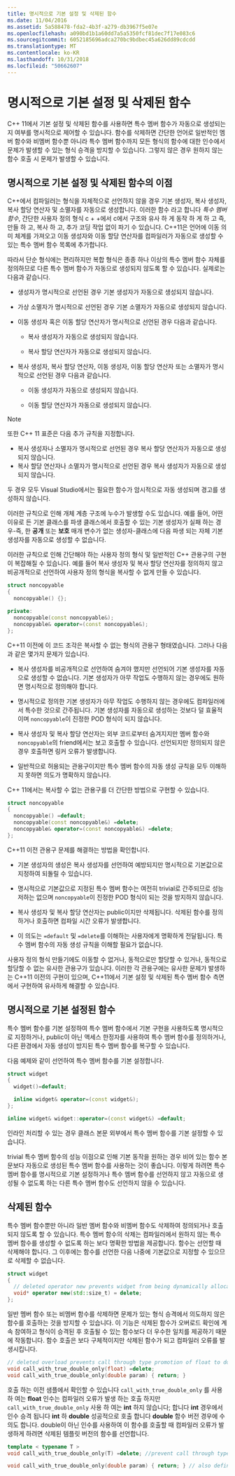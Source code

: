 ```yaml
---
title: 명시적으로 기본 설정 및 삭제된 함수
ms.date: 11/04/2016
ms.assetid: 5a588478-fda2-4b3f-a279-db3967f5e07e
ms.openlocfilehash: a090bd1b1a60dd7a5a5350fcf81dec7f17e083c6
ms.sourcegitcommit: 6052185696adca270bc9bdbec45a626dd89cdcdd
ms.translationtype: MT
ms.contentlocale: ko-KR
ms.lasthandoff: 10/31/2018
ms.locfileid: "50662607"
---
```

# <a name="explicitly-defaulted-and-deleted-functions"></a>명시적으로 기본 설정 및 삭제된 함수

C++ 11에서 기본 설정 및 삭제된 함수를 사용하면 특수 멤버 함수가 자동으로 생성되는지 여부를 명시적으로 제어할 수 있습니다. 함수를 삭제하면 간단한 언어로 일반적인 멤버 함수와 비멤버 함수뿐 아니라 특수 멤버 함수까지 모든 형식의 함수에 대한 인수에서 문제가 발생할 수 있는 형식 승격을 방지할 수 있습니다. 그렇지 않은 경우 원하지 않는 함수 호출 시 문제가 발생할 수 있습니다.

## <a name="benefits-of-explicitly-defaulted-and-deleted-functions"></a>명시적으로 기본 설정 및 삭제된 함수의 이점

C++에서 컴파일러는 형식을 자체적으로 선언하지 않을 경우 기본 생성자, 복사 생성자, 복사 할당 연산자 및 소멸자를 자동으로 생성합니다. 이러한 함수 라고 합니다 *특수 멤버 함수*, 간단한 사용자 정의 형식 c + +에서 c에서 구조와 유사 하 게 동작 하 게 하 고 즉, 만들 하 고, 복사 하 고, 추가 코딩 작업 없이 파기 수 있습니다. C++11은 언어에 이동 의미 체계를 가져오고 이동 생성자와 이동 할당 연산자를 컴파일러가 자동으로 생성할 수 있는 특수 멤버 함수 목록에 추가합니다.

따라서 단순 형식에는 편리하지만 복합 형식은 종종 하나 이상의 특수 멤버 함수 자체를 정의하므로 다른 특수 멤버 함수가 자동으로 생성되지 않도록 할 수 있습니다. 실제로는 다음과 같습니다.

- 생성자가 명시적으로 선언된 경우 기본 생성자가 자동으로 생성되지 않습니다.

- 가상 소멸자가 명시적으로 선언된 경우 기본 소멸자가 자동으로 생성되지 않습니다.

- 이동 생성자 혹은 이동 할당 연산자가 명시적으로 선언된 경우 다음과 같습니다.

   - 복사 생성자가 자동으로 생성되지 않습니다.

   - 복사 할당 연산자가 자동으로 생성되지 않습니다.

- 복사 생성자, 복사 할당 연산자, 이동 생성자, 이동 할당 연산자 또는 소멸자가 명시적으로 선언된 경우 다음과 같습니다.

   - 이동 생성자가 자동으로 생성되지 않습니다.

   - 이동 할당 연산자가 자동으로 생성되지 않습니다.

> [!NOTE]
>  또한 C++ 11 표준은 다음 추가 규칙을 지정합니다.
>
> - 복사 생성자나 소멸자가 명시적으로 선언된 경우 복사 할당 연산자가 자동으로 생성되지 않습니다.
> - 복사 할당 연산자나 소멸자가 명시적으로 선언된 경우 복사 생성자가 자동으로 생성되지 않습니다.
>
>  두 경우 모두 Visual Studio에서는 필요한 함수가 암시적으로 자동 생성되며 경고를 생성하지 않습니다.

이러한 규칙으로 인해 개체 계층 구조에 누수가 발생할 수도 있습니다. 예를 들어, 어떤 이유로 든 기본 클래스를 파생 클래스에서 호출할 수 있는 기본 생성자가 실패 하는 경우-즉, 한 **공개** 또는 **보호** 매개 변수가 없는 생성자-클래스에 다음 파생 되는 자체 기본 생성자를 자동으로 생성할 수 없습니다.

이러한 규칙으로 인해 간단해야 하는 사용자 정의 형식 및 일반적인 C++ 관용구의 구현이 복잡해질 수 있습니다. 예를 들어 복사 생성자 및 복사 할당 연산자를 정의하지 않고 비공개적으로 선언하여 사용자 정의 형식을 복사할 수 없게 만들 수 있습니다.

```cpp
struct noncopyable
{
  noncopyable() {};

private:
  noncopyable(const noncopyable&);
  noncopyable& operator=(const noncopyable&);
};
```

C++11 이전에 이 코드 조각은 복사할 수 없는 형식의 관용구 형태였습니다. 그러나 다음과 같은 몇가지 문제가 있습니다.

- 복사 생성자를 비공개적으로 선언하여 숨겨야 했지만 선언되어 기본 생성자를 자동으로 생성할 수 없습니다. 기본 생성자가 아무 작업도 수행하지 않는 경우에도 원하면 명시적으로 정의해야 합니다.

- 명시적으로 정의한 기본 생성자가 아무 작업도 수행하지 않는 경우에도 컴파일러에서 특수한 것으로 간주됩니다. 기본 생성자를 자동으로 생성하는 것보다 덜 효율적이며 `noncopyable`이 진정한 POD 형식이 되지 않습니다.

- 복사 생성자 및 복사 할당 연산자는 외부 코드로부터 숨겨지지만 멤버 함수와 `noncopyable`의 friend에서는 보고 호출할 수 있습니다. 선언되지만 정의되지 않은 경우 호출하면 링커 오류가 발생합니다.

- 일반적으로 허용되는 관용구이지만 특수 멤버 함수의 자동 생성 규칙을 모두 이해하지 못하면 의도가 명확하지 않습니다.

C++ 11에서는 복사할 수 없는 관용구를 더 간단한 방법으로 구현할 수 있습니다.

```cpp
struct noncopyable
{
  noncopyable() =default;
  noncopyable(const noncopyable&) =delete;
  noncopyable& operator=(const noncopyable&) =delete;
};
```

C++11 이전 관용구 문제를 해결하는 방법을 확인합니다.

- 기본 생성자의 생성은 복사 생성자를 선언하여 예방되지만 명시적으로 기본값으로 지정하여 되돌릴 수 있습니다.

- 명시적으로 기본값으로 지정된 특수 멤버 함수는 여전히 trivial로 간주되므로 성능 저하는 없으며 `noncopyable`이 진정한 POD 형식이 되는 것을 방지하지 않습니다.

- 복사 생성자 및 복사 할당 연산자는 public이지만 삭제됩니다. 삭제된 함수를 정의하거나 호출하면 컴파일 시간 오류가 발생합니다.

- 이 의도는 `=default` 및 `=delete`를 이해하는 사용자에게 명확하게 전달됩니다. 특수 멤버 함수의 자동 생성 규칙을 이해할 필요가 없습니다.

사용자 정의 형식 만들기에도 이동할 수 없거나, 동적으로만 할당할 수 있거나, 동적으로 할당할 수 없는 유사한 관용구가 있습니다. 이러한 각 관용구에는 유사한 문제가 발생하는 C++11 이전의 구현이 있으며, C++11에서 기본 설정 및 삭제된 특수 멤버 함수 측면에서 구현하여 유사하게 해결할 수 있습니다.

## <a name="explicitly-defaulted-functions"></a>명시적으로 기본 설정된 함수

특수 멤버 함수를 기본 설정하여 특수 멤버 함수에서 기본 구현을 사용하도록 명시적으로 지정하거나, public이 아닌 액세스 한정자를 사용하여 특수 멤버 함수를 정의하거나, 다른 환경에서 자동 생성이 방지된 특수 멤버 함수를 복구할 수 있습니다.

다음 예제와 같이 선언하여 특수 멤버 함수를 기본 설정합니다.

```cpp
struct widget
{
  widget()=default;

  inline widget& operator=(const widget&);
};

inline widget& widget::operator=(const widget&) =default;
```

인라인 처리할 수 있는 경우 클래스 본문 외부에서 특수 멤버 함수를 기본 설정할 수 있습니다.

trivial 특수 멤버 함수의 성능 이점으로 인해 기본 동작을 원하는 경우 비어 있는 함수 본문보다 자동으로 생성된 특수 멤버 함수를 사용하는 것이 좋습니다. 이렇게 하려면 특수 멤버 함수를 명시적으로 기본 설정하거나 특수 멤버 함수를 선언하지 않고 자동으로 생성될 수 없도록 하는 다른 특수 멤버 함수도 선언하지 않을 수 있습니다.

## <a name="deleted-functions"></a>삭제된 함수

특수 멤버 함수뿐만 아니라 일반 멤버 함수와 비멤버 함수도 삭제하여 정의되거나 호출되지 않도록 할 수 있습니다. 특수 멤버 함수의 삭제는 컴파일러에서 원하지 않는 특수 멤버 함수를 생성할 수 없도록 하는 보다 명확한 방법을 제공합니다. 함수는 선언할 때 삭제해야 합니다. 그 이후에는 함수를 선언한 다음 나중에 기본값으로 지정할 수 있으므로 삭제할 수 없습니다.

```cpp
struct widget
{
  // deleted operator new prevents widget from being dynamically allocated.
  void* operator new(std::size_t) = delete;
};
```

일반 멤버 함수 또는 비멤버 함수를 삭제하면 문제가 있는 형식 승격에서 의도하지 않은 함수를 호출하는 것을 방지할 수 있습니다. 이 기능은 삭제된 함수가 오버로드 확인에 계속 참여하고 형식이 승격된 후 호출될 수 있는 함수보다 더 우수한 일치를 제공하기 때문에 작동합니다. 함수 호출은 보다 구체적이지만 삭제된 함수가 되고 컴파일러 오류를 발생시킵니다.

```cpp
// deleted overload prevents call through type promotion of float to double from succeeding.
void call_with_true_double_only(float) =delete;
void call_with_true_double_only(double param) { return; }
```

호출 하는 이전 샘플에서 확인할 수 있습니다 `call_with_true_double_only` 를 사용 하 여는 **float** 인수는 컴파일러 오류가 발생 하는 호출 하지만 `call_with_true_double_only` 사용 하 여는 **int** 하지 않습니다; 합니다 **int** 경우에서 인수 승격 됩니다 **int** 하 **double** 성공적으로 호출 합니다 **double** 함수 버전 경우에 수 의도 합니다. double이 아닌 인수를 사용하여 이 함수를 호출할 때 컴파일러 오류가 발생하게 하려면 삭제된 템플릿 버전의 함수를 선언합니다.

```cpp
template < typename T >
void call_with_true_double_only(T) =delete; //prevent call through type promotion of any T to double from succeeding.

void call_with_true_double_only(double param) { return; } // also define for const double, double&, etc. as needed.
```